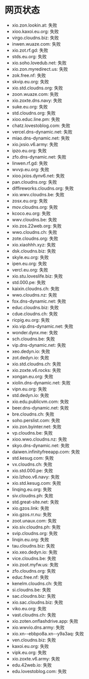 # 网页状态
- xio.zon.lookin.at: 失败
- xioo.kaxoi.eu.org: 失败
- virgo.cloudns.biz: 失败
- inwen.wuaze.com: 失败
- xio.zot.rf.gd: 失败
- stds.eu.org: 失败
- xio.soho.lovedub.net: 失败
- xio.zon.myredirect.us: 失败
- zok.free.nf: 失败
- skvip.eu.org: 失败
- xio.std.cloudns.org: 失败
- zoon.wuaze.com: 失败
- xio.zoxte.dns.navy: 失败
- suke.eu.org: 失败
- std.cloudns.org: 失败
- xioo.educ.line.pm: 失败
- chatz.lovestoblog.com: 失败
- vercel.dns-dynamic.net: 失败
- miao.dns-dynamic.net: 失败
- xio.jxsio.v6.army: 失败
- ipzo.eu.org: 失败
- zfo.dns-dynamic.net: 失败
- linwen.rf.gd: 失败
- wvvp.eu.org: 失败
- xioo.jxios.dynv6.net: 失败
- pan.cloudns.org: 失败
- diffireworks.cloudns.org: 失败
- xio.wwv.cloudns.be: 失败
- zosx.eu.org: 失败
- mov.cloudns.org: 失败
- kcoco.eu.org: 失败
- wwv.cloudns.be: 失败
- xio.zos.22web.org: 失败
- wwo.cloudns.ch: 失败
- zote.cloudns.org: 失败
- xio.xiaohhh.xyz: 失败
- dsk.cloudns.biz: 失败
- skyle.eu.org: 失败
- ipen.eu.org: 失败
- vercl.eu.org: 失败
- xio.stu.loveslife.biz: 失败
- std.000.pe: 失败
- kaixin.cloudns.ch: 失败
- wwo.cloudns.nz: 失败
- fox.dns-dynamic.net: 失败
- educ.cloudns.biz: 失败
- cdue.cloudns.ch: 失败
- ricpig.eu.org: 失败
- xio.vip.dns-dynamic.net: 失败
- wonder.dynx.me: 失败
- sch.cloudns.be: 失败
- vip.dns-dynamic.net: 失败
- xeo.dedyn.io: 失败
- zot.dedyn.io: 失败
- xio.std.cloudns.ch: 失败
- xio.zoxte.v6.rocks: 失败
- xongan.eu.org: 失败
- xiolin.dns-dynamic.net: 失败
- vipn.eu.org: 失败
- std.dedyn.io: 失败
- xio.edu.publicvm.com: 失败
- beer.dns-dynamic.net: 失败
- bre.cloudns.ch: 失败
- soho.perslist.com: 失败
- xio.zon.byinter.net: 失败
- vp.cloudns.be: 失败
- xioo.wwo.cloudns.nz: 失败
- skyo.dns-dynamic.net: 失败
- daiwen.infinityfreeapp.com: 失败
- std.kesug.com: 失败
- vx.cloudns.ch: 失败
- xio.std.000.pe: 失败
- xio.lzhoo.v6.navy: 失败
- xio.std.kesug.com: 失败
- linqing.eu.org: 失败
- siv.cloudns.ph: 失败
- std.great-site.net: 失败
- xio.gzos.link: 失败
- xio.gzos.rr.nu: 失败
- zoot.unaux.com: 失败
- xio.siv.cloudns.ph: 失败
- svip.cloudns.org: 失败
- linqin.eu.org: 失败
- tau.cloudns.biz: 失败
- xio.xeo.dedyn.io: 失败
- vice.cloudns.be: 失败
- xio.zoot.myfw.us: 失败
- zfo.cloudns.org: 失败
- educ.free.nf: 失败
- kenelm.cloudns.ch: 失败
- si.cloudns.be: 失败
- sac.cloudns.biz: 失败
- xio.sac.cloudns.biz: 失败
- viko.eu.org: 失败
- vast.cloudns.ch: 失败
- xio.zoten.onflashdrive.app: 失败
- xio.wwvio.dns.army: 失败
- xio.xn--ebbpo8a.xn--y9a3aq: 失败
- ven.cloudns.biz: 失败
- kaxoi.eu.org: 失败
- vipk.eu.org: 失败
- xio.zoxte.v6.army: 失败
- edu.42web.io: 失败
- edu.lovestoblog.com: 失败
